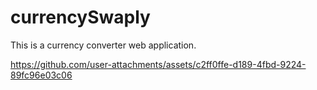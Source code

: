 ﻿# currencySwaply

This is a currency converter web application.

https://github.com/user-attachments/assets/c2ff0ffe-d189-4fbd-9224-89fc96e03c06


